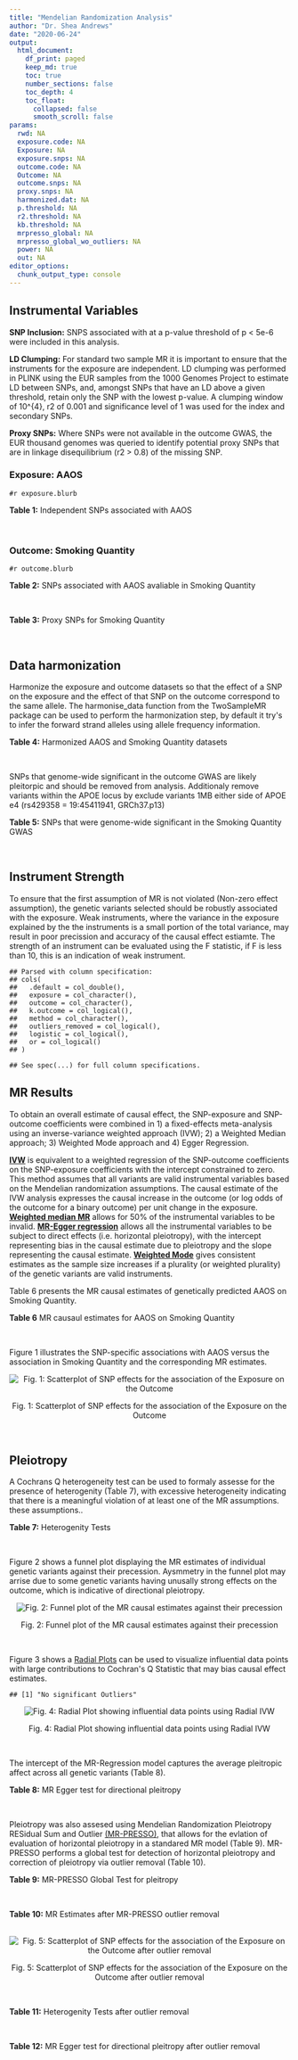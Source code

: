 ```yaml
---
title: "Mendelian Randomization Analysis"
author: "Dr. Shea Andrews"
date: "2020-06-24"
output:
  html_document:
    df_print: paged
    keep_md: true
    toc: true
    number_sections: false
    toc_depth: 4
    toc_float:
      collapsed: false
      smooth_scroll: false
params:
  rwd: NA
  exposure.code: NA
  Exposure: NA
  exposure.snps: NA
  outcome.code: NA
  Outcome: NA
  outcome.snps: NA
  proxy.snps: NA
  harmonized.dat: NA
  p.threshold: NA
  r2.threshold: NA
  kb.threshold: NA
  mrpresso_global: NA
  mrpresso_global_wo_outliers: NA
  power: NA
  out: NA
editor_options:
  chunk_output_type: console
---
```







## Instrumental Variables
**SNP Inclusion:** SNPS associated with at a p-value threshold of p < 5e-6 were included in this analysis.
<br>

**LD Clumping:** For standard two sample MR it is important to ensure that the instruments for the exposure are independent. LD clumping was performed in PLINK using the EUR samples from the 1000 Genomes Project to estimate LD between SNPs, and, amongst SNPs that have an LD above a given threshold, retain only the SNP with the lowest p-value. A clumping window of 10^{4}, r2 of 0.001 and significance level of 1 was used for the index and secondary SNPs.
<br>

**Proxy SNPs:** Where SNPs were not available in the outcome GWAS, the EUR thousand genomes was queried to identify potential proxy SNPs that are in linkage disequilibrium (r2 > 0.8) of the missing SNP.
<br>

### Exposure: AAOS
`#r exposure.blurb`
<br>

**Table 1:** Independent SNPs associated with AAOS
<div data-pagedtable="false">
  <script data-pagedtable-source type="application/json">
{"columns":[{"label":["SNP"],"name":[1],"type":["chr"],"align":["left"]},{"label":["CHROM"],"name":[2],"type":["dbl"],"align":["right"]},{"label":["POS"],"name":[3],"type":["dbl"],"align":["right"]},{"label":["REF"],"name":[4],"type":["chr"],"align":["left"]},{"label":["ALT"],"name":[5],"type":["chr"],"align":["left"]},{"label":["AF"],"name":[6],"type":["dbl"],"align":["right"]},{"label":["BETA"],"name":[7],"type":["dbl"],"align":["right"]},{"label":["SE"],"name":[8],"type":["dbl"],"align":["right"]},{"label":["Z"],"name":[9],"type":["dbl"],"align":["right"]},{"label":["P"],"name":[10],"type":["dbl"],"align":["right"]},{"label":["N"],"name":[11],"type":["dbl"],"align":["right"]},{"label":["TRAIT"],"name":[12],"type":["chr"],"align":["left"]}],"data":[{"1":"rs2649062","2":"1","3":"5799177","4":"A","5":"G","6":"0.3192","7":"0.0652","8":"0.0131","9":"4.977100","10":"6.120e-07","11":"40255","12":"AAOS"},{"1":"rs4662080","2":"1","3":"14363419","4":"C","5":"T","6":"0.6649","7":"0.1421","8":"0.0296","9":"4.800676","10":"1.586e-06","11":"40255","12":"AAOS"},{"1":"rs10919252","2":"1","3":"169802956","4":"C","5":"G","6":"0.3275","7":"0.0975","8":"0.0198","9":"4.924240","10":"8.182e-07","11":"40255","12":"AAOS"},{"1":"rs6701713","2":"1","3":"207786289","4":"A","5":"G","6":"0.7983","7":"-0.0709","8":"0.0146","9":"-4.856160","10":"1.184e-06","11":"40255","12":"AAOS"},{"1":"rs144505123","2":"1","3":"221802052","4":"C","5":"T","6":"0.0113","7":"0.7709","8":"0.1609","9":"4.791175","10":"1.661e-06","11":"40255","12":"AAOS"},{"1":"rs6718282","2":"2","3":"18039651","4":"G","5":"A","6":"0.0440","7":"-0.1421","8":"0.0308","9":"-4.613636","10":"3.840e-06","11":"40255","12":"AAOS"},{"1":"rs114131510","2":"2","3":"78420700","4":"A","5":"G","6":"0.0162","7":"0.6419","8":"0.1406","9":"4.565430","10":"4.949e-06","11":"40255","12":"AAOS"},{"1":"rs12615104","2":"2","3":"109820829","4":"T","5":"C","6":"0.2566","7":"-0.1057","8":"0.0221","9":"-4.782810","10":"1.829e-06","11":"40255","12":"AAOS"},{"1":"rs111906619","2":"2","3":"127789085","4":"C","5":"T","6":"0.0709","7":"0.1268","8":"0.0256","9":"4.953125","10":"7.088e-07","11":"40255","12":"AAOS"},{"1":"rs6431219","2":"2","3":"127862133","4":"C","5":"T","6":"0.4163","7":"0.0774","8":"0.0124","9":"6.241935","10":"3.897e-10","11":"40255","12":"AAOS"},{"1":"rs359982","2":"2","3":"219826934","4":"A","5":"G","6":"0.0781","7":"0.2660","8":"0.0513","9":"5.185190","10":"2.159e-07","11":"40255","12":"AAOS"},{"1":"rs116341973","2":"3","3":"63462893","4":"A","5":"G","6":"0.0227","7":"0.2057","8":"0.0399","9":"5.155390","10":"2.478e-07","11":"40255","12":"AAOS"},{"1":"rs145799027","2":"3","3":"114438213","4":"T","5":"C","6":"0.0147","7":"0.7485","8":"0.1601","9":"4.675200","10":"2.933e-06","11":"40255","12":"AAOS"},{"1":"rs71602496","2":"4","3":"661002","4":"A","5":"G","6":"0.1453","7":"0.0780","8":"0.0171","9":"4.561400","10":"4.978e-06","11":"40255","12":"AAOS"},{"1":"rs115803892","2":"4","3":"134185712","4":"G","5":"A","6":"0.0129","7":"0.9151","8":"0.1973","9":"4.638115","10":"3.498e-06","11":"40255","12":"AAOS"},{"1":"rs1689013","2":"4","3":"181048651","4":"T","5":"C","6":"0.2493","7":"0.0637","8":"0.0139","9":"4.582730","10":"4.657e-06","11":"40255","12":"AAOS"},{"1":"rs144202318","2":"5","3":"165711579","4":"G","5":"A","6":"0.0135","7":"0.7219","8":"0.1572","9":"4.592239","10":"4.356e-06","11":"40255","12":"AAOS"},{"1":"rs77345379","2":"6","3":"69273670","4":"C","5":"T","6":"0.0185","7":"0.2291","8":"0.0501","9":"4.572854","10":"4.830e-06","11":"40255","12":"AAOS"},{"1":"rs12153819","2":"6","3":"83773049","4":"C","5":"T","6":"0.1018","7":"-0.1092","8":"0.0235","9":"-4.646809","10":"3.291e-06","11":"40255","12":"AAOS"},{"1":"rs17170228","2":"7","3":"33076314","4":"G","5":"A","6":"0.0623","7":"0.1215","8":"0.0248","9":"4.899194","10":"1.004e-06","11":"40255","12":"AAOS"},{"1":"rs149907089","2":"7","3":"151626353","4":"G","5":"C","6":"0.0162","7":"0.7109","8":"0.1535","9":"4.631270","10":"3.637e-06","11":"40255","12":"AAOS"},{"1":"rs2725066","2":"8","3":"4438058","4":"T","5":"A","6":"0.5128","7":"-0.0936","8":"0.0191","9":"-4.900524","10":"9.948e-07","11":"40255","12":"AAOS"},{"1":"rs117201713","2":"8","3":"121340499","4":"G","5":"C","6":"0.0408","7":"0.2125","8":"0.0456","9":"4.660088","10":"3.120e-06","11":"40255","12":"AAOS"},{"1":"rs36033332","2":"9","3":"26834807","4":"C","5":"G","6":"0.0386","7":"0.4601","8":"0.0865","9":"5.319080","10":"1.030e-07","11":"40255","12":"AAOS"},{"1":"rs7930318","2":"11","3":"60033371","4":"C","5":"T","6":"0.5996","7":"0.0750","8":"0.0125","9":"6.000000","10":"2.245e-09","11":"40255","12":"AAOS"},{"1":"rs567075","2":"11","3":"85830157","4":"T","5":"C","6":"0.6903","7":"0.0900","8":"0.0132","9":"6.818180","10":"9.084e-12","11":"40255","12":"AAOS"},{"1":"rs11218343","2":"11","3":"121435587","4":"T","5":"C","6":"0.0395","7":"-0.1653","8":"0.0329","9":"-5.024320","10":"5.148e-07","11":"40255","12":"AAOS"},{"1":"rs7958488","2":"12","3":"6546166","4":"A","5":"T","6":"0.0195","7":"0.5085","8":"0.1111","9":"4.576960","10":"4.719e-06","11":"40255","12":"AAOS"},{"1":"rs1118069","2":"12","3":"84739181","4":"A","5":"T","6":"0.7195","7":"0.1012","8":"0.0216","9":"4.685190","10":"2.693e-06","11":"40255","12":"AAOS"},{"1":"rs140016885","2":"12","3":"99679113","4":"A","5":"G","6":"0.0144","7":"0.6851","8":"0.1416","9":"4.838280","10":"1.310e-06","11":"40255","12":"AAOS"},{"1":"rs9582517","2":"13","3":"102331030","4":"T","5":"C","6":"0.5073","7":"-0.1185","8":"0.0257","9":"-4.610890","10":"3.908e-06","11":"40255","12":"AAOS"},{"1":"rs146189059","2":"14","3":"47173254","4":"C","5":"G","6":"0.0111","7":"0.9444","8":"0.1835","9":"5.146590","10":"2.634e-07","11":"40255","12":"AAOS"},{"1":"rs17125944","2":"14","3":"53400629","4":"T","5":"C","6":"0.0924","7":"0.0960","8":"0.0203","9":"4.729060","10":"2.321e-06","11":"40255","12":"AAOS"},{"1":"rs150193285","2":"15","3":"75224360","4":"C","5":"T","6":"0.0109","7":"0.7622","8":"0.1650","9":"4.619394","10":"3.834e-06","11":"40255","12":"AAOS"},{"1":"rs9947273","2":"18","3":"35409158","4":"G","5":"A","6":"0.1431","7":"-0.0853","8":"0.0178","9":"-4.792135","10":"1.593e-06","11":"40255","12":"AAOS"},{"1":"rs62117204","2":"19","3":"45242967","4":"C","5":"T","6":"0.0601","7":"-0.1867","8":"0.0278","9":"-6.715827","10":"1.864e-11","11":"40255","12":"AAOS"},{"1":"rs76205446","2":"19","3":"45355267","4":"T","5":"A","6":"0.0143","7":"0.7096","8":"0.1234","9":"5.750405","10":"9.010e-09","11":"40255","12":"AAOS"},{"1":"rs2075650","2":"19","3":"45395619","4":"A","5":"G","6":"0.2197","7":"0.5502","8":"0.0223","9":"24.672600","10":"5.980e-134","11":"40255","12":"AAOS"},{"1":"rs141441332","2":"19","3":"45438575","4":"C","5":"A","6":"0.0110","7":"0.5383","8":"0.0632","9":"8.517405","10":"1.713e-17","11":"40255","12":"AAOS"},{"1":"rs204469","2":"19","3":"45490285","4":"A","5":"G","6":"0.9632","7":"0.1588","8":"0.0341","9":"4.656890","10":"3.269e-06","11":"40255","12":"AAOS"},{"1":"rs2827191","2":"21","3":"23361798","4":"C","5":"T","6":"0.2857","7":"0.1277","8":"0.0279","9":"4.577061","10":"4.895e-06","11":"40255","12":"AAOS"},{"1":"rs1043441","2":"22","3":"39130964","4":"C","5":"T","6":"0.2893","7":"-0.0639","8":"0.0135","9":"-4.733333","10":"2.110e-06","11":"40255","12":"AAOS"}],"options":{"columns":{"min":{},"max":[10]},"rows":{"min":[10],"max":[10]},"pages":{}}}
  </script>
</div>
<br>

### Outcome: Smoking Quantity
`#r outcome.blurb`
<br>

**Table 2:** SNPs associated with AAOS avaliable in Smoking Quantity
<div data-pagedtable="false">
  <script data-pagedtable-source type="application/json">
{"columns":[{"label":["SNP"],"name":[1],"type":["chr"],"align":["left"]},{"label":["CHROM"],"name":[2],"type":["dbl"],"align":["right"]},{"label":["POS"],"name":[3],"type":["dbl"],"align":["right"]},{"label":["REF"],"name":[4],"type":["chr"],"align":["left"]},{"label":["ALT"],"name":[5],"type":["chr"],"align":["left"]},{"label":["AF"],"name":[6],"type":["dbl"],"align":["right"]},{"label":["BETA"],"name":[7],"type":["dbl"],"align":["right"]},{"label":["SE"],"name":[8],"type":["dbl"],"align":["right"]},{"label":["Z"],"name":[9],"type":["dbl"],"align":["right"]},{"label":["P"],"name":[10],"type":["dbl"],"align":["right"]},{"label":["N"],"name":[11],"type":["dbl"],"align":["right"]},{"label":["TRAIT"],"name":[12],"type":["chr"],"align":["left"]}],"data":[{"1":"rs2649062","2":"1","3":"5799177","4":"A","5":"G","6":"0.32036400","7":"8.446970e-04","8":"0.001727397","9":"0.489","10":"0.62520","11":"335394","12":"Cigarettes_Per_Day"},{"1":"rs4662080","2":"1","3":"14363419","4":"C","5":"T","6":"0.69553200","7":"5.656931e-03","8":"0.003680502","9":"1.537","10":"0.12440","11":"73380","12":"Cigarettes_Per_Day"},{"1":"rs10919252","2":"1","3":"169802956","4":"C","5":"G","6":"0.31039100","7":"3.118030e-03","8":"0.001723623","9":"1.809","10":"0.07043","11":"335394","12":"Cigarettes_Per_Day"},{"1":"rs6701713","2":"1","3":"207786289","4":"A","5":"G","6":"0.77515400","7":"1.320720e-03","8":"0.001726427","9":"0.765","10":"0.44400","11":"335394","12":"Cigarettes_Per_Day"},{"1":"rs144505123","2":"1","3":"221802052","4":"C","5":"T","6":"0.00744913","7":"2.082278e-03","8":"0.001852560","9":"1.124","10":"0.26100","11":"290889","12":"Cigarettes_Per_Day"},{"1":"rs6718282","2":"2","3":"18039651","4":"G","5":"A","6":"0.08463490","7":"-1.625551e-03","8":"0.001847217","9":"-0.880","10":"0.37860","11":"292829","12":"Cigarettes_Per_Day"},{"1":"rs114131510","2":"2","3":"78420700","4":"A","5":"G","6":"0.00839110","7":"-1.761980e-03","8":"0.001720687","9":"-1.024","10":"0.30570","11":"337334","12":"Cigarettes_Per_Day"},{"1":"rs12615104","2":"2","3":"109820829","4":"T","5":"C","6":"0.32661600","7":"2.086620e-04","8":"0.001724481","9":"0.121","10":"0.90330","11":"337334","12":"Cigarettes_Per_Day"},{"1":"rs111906619","2":"2","3":"127789085","4":"C","5":"T","6":"0.05424060","7":"1.081358e-03","8":"0.001721908","9":"0.628","10":"0.52990","11":"337334","12":"Cigarettes_Per_Day"},{"1":"rs6431219","2":"2","3":"127862133","4":"C","5":"T","6":"0.39324600","7":"-1.621285e-04","8":"0.001724772","9":"-0.094","10":"0.92490","11":"337334","12":"Cigarettes_Per_Day"},{"1":"rs359982","2":"2","3":"219826934","4":"A","5":"G","6":"0.05341570","7":"1.691550e-03","8":"0.001720803","9":"0.983","10":"0.32550","11":"337334","12":"Cigarettes_Per_Day"},{"1":"rs116341973","2":"3","3":"63462893","4":"A","5":"G","6":"0.01417150","7":"2.235920e-03","8":"0.001719940","9":"1.300","10":"0.19360","11":"337334","12":"Cigarettes_Per_Day"},{"1":"rs145799027","2":"3","3":"114438213","4":"T","5":"C","6":"0.00290276","7":"-7.815210e-06","8":"0.001953804","9":"-0.004","10":"0.99700","11":"263954","12":"Cigarettes_Per_Day"},{"1":"rs71602496","2":"4","3":"661002","4":"A","5":"G","6":"0.14947100","7":"1.083080e-03","8":"0.001721907","9":"0.629","10":"0.52960","11":"337334","12":"Cigarettes_Per_Day"},{"1":"rs115803892","2":"4","3":"134185712","4":"G","5":"A","6":"0.02500000","7":"-2.889604e-03","8":"0.001718979","9":"-1.681","10":"0.09272","11":"337334","12":"Cigarettes_Per_Day"},{"1":"rs1689013","2":"4","3":"181048651","4":"T","5":"C","6":"0.22133500","7":"-4.980400e-04","8":"0.001723322","9":"-0.289","10":"0.77300","11":"337334","12":"Cigarettes_Per_Day"},{"1":"rs144202318","2":"5","3":"165711579","4":"G","5":"A","6":"0.01040480","7":"2.167256e-03","8":"0.001720045","9":"1.260","10":"0.20760","11":"337334","12":"Cigarettes_Per_Day"},{"1":"rs77345379","2":"6","3":"69273670","4":"C","5":"T","6":"0.02319680","7":"2.817578e-03","8":"0.001719084","9":"1.639","10":"0.10130","11":"337334","12":"Cigarettes_Per_Day"},{"1":"rs12153819","2":"6","3":"83773049","4":"C","5":"T","6":"0.16679800","7":"-2.462264e-03","8":"0.001845775","9":"-1.334","10":"0.18210","11":"292829","12":"Cigarettes_Per_Day"},{"1":"rs17170228","2":"7","3":"33076314","4":"G","5":"A","6":"0.05569710","7":"3.314761e-03","8":"0.001718383","9":"1.929","10":"0.05376","11":"337334","12":"Cigarettes_Per_Day"},{"1":"rs149907089","2":"7","3":"151626353","4":"G","5":"C","6":"0.01035230","7":"2.323629e-03","8":"0.001944459","9":"1.195","10":"0.23200","11":"263954","12":"Cigarettes_Per_Day"},{"1":"rs2725066","2":"8","3":"4438058","4":"T","5":"A","6":"0.54336700","7":"1.209487e-03","8":"0.001732789","9":"0.698","10":"0.48530","11":"333020","12":"Cigarettes_Per_Day"},{"1":"rs117201713","2":"8","3":"121340499","4":"G","5":"C","6":"0.03194600","7":"7.252542e-04","8":"0.001722694","9":"0.421","10":"0.67350","11":"337334","12":"Cigarettes_Per_Day"},{"1":"rs36033332","2":"9","3":"26834807","4":"C","5":"G","6":"0.08303120","7":"-1.033200e-03","8":"0.001722007","9":"-0.600","10":"0.54850","11":"337334","12":"Cigarettes_Per_Day"},{"1":"rs7930318","2":"11","3":"60033371","4":"C","5":"T","6":"0.65976800","7":"-1.724190e-03","8":"0.001720749","9":"-1.002","10":"0.31620","11":"337334","12":"Cigarettes_Per_Day"},{"1":"rs567075","2":"11","3":"85830157","4":"T","5":"C","6":"0.69089900","7":"-2.186140e-03","8":"0.001720016","9":"-1.271","10":"0.20370","11":"337334","12":"Cigarettes_Per_Day"},{"1":"rs11218343","2":"11","3":"121435587","4":"T","5":"C","6":"0.03449530","7":"9.162400e-04","8":"0.001722255","9":"0.532","10":"0.59500","11":"337334","12":"Cigarettes_Per_Day"},{"1":"rs7958488","2":"12","3":"6546166","4":"A","5":"T","6":"0.01840830","7":"7.648350e-04","8":"0.001722601","9":"0.444","10":"0.65730","11":"337334","12":"Cigarettes_Per_Day"},{"1":"rs1118069","2":"12","3":"84739181","4":"A","5":"T","6":"0.62582100","7":"4.515490e-04","8":"0.001723469","9":"0.262","10":"0.79350","11":"337334","12":"Cigarettes_Per_Day"},{"1":"rs140016885","2":"12","3":"99679113","4":"A","5":"G","6":"0.02373190","7":"6.177510e-04","8":"0.001740144","9":"0.355","10":"0.72270","11":"330721","12":"Cigarettes_Per_Day"},{"1":"rs9582517","2":"13","3":"102331030","4":"T","5":"C","6":"0.48209100","7":"2.000460e-04","8":"0.001724532","9":"0.116","10":"0.90740","11":"337334","12":"Cigarettes_Per_Day"},{"1":"rs146189059","2":"14","3":"47173254","4":"C","5":"G","6":"0.01144620","7":"2.561010e-03","8":"0.001812466","9":"1.413","10":"0.15780","11":"303629","12":"Cigarettes_Per_Day"},{"1":"rs17125944","2":"14","3":"53400629","4":"T","5":"C","6":"0.09734350","7":"-3.551050e-04","8":"0.001723809","9":"-0.206","10":"0.83670","11":"337334","12":"Cigarettes_Per_Day"},{"1":"rs150193285","2":"15","3":"75224360","4":"C","5":"T","6":"0.02104500","7":"1.966838e-03","8":"0.001737489","9":"1.132","10":"0.25760","11":"330721","12":"Cigarettes_Per_Day"},{"1":"rs9947273","2":"18","3":"35409158","4":"G","5":"A","6":"0.18287400","7":"-1.865655e-03","8":"0.003694366","9":"-0.505","10":"0.61340","11":"73380","12":"Cigarettes_Per_Day"},{"1":"rs62117204","2":"19","3":"45242967","4":"C","5":"T","6":"0.07418880","7":"-8.523831e-04","8":"0.001739557","9":"-0.490","10":"0.62430","11":"330721","12":"Cigarettes_Per_Day"},{"1":"rs76205446","2":"19","3":"45355267","4":"T","5":"A","6":"0.00945455","7":"-2.954672e-03","8":"0.001736000","9":"-1.702","10":"0.08873","11":"330721","12":"Cigarettes_Per_Day"},{"1":"rs2075650","2":"19","3":"45395619","4":"A","5":"G","6":"0.15559200","7":"-2.849030e-03","8":"0.001736154","9":"-1.641","10":"0.10090","11":"330721","12":"Cigarettes_Per_Day"},{"1":"rs141441332","2":"19","3":"45438575","4":"C","5":"A","6":"0.00789570","7":"1.043484e-03","8":"0.001739140","9":"0.600","10":"0.54840","11":"330721","12":"Cigarettes_Per_Day"},{"1":"rs204469","2":"19","3":"45490285","4":"A","5":"G","6":"0.96476600","7":"-1.279670e-03","8":"0.001738675","9":"-0.736","10":"0.46190","11":"330721","12":"Cigarettes_Per_Day"},{"1":"rs2827191","2":"21","3":"23361798","4":"C","5":"T","6":"0.29854800","7":"2.052162e-04","8":"0.001724506","9":"0.119","10":"0.90530","11":"337334","12":"Cigarettes_Per_Day"},{"1":"rs1043441","2":"22","3":"39130964","4":"C","5":"T","6":"0.30681800","7":"2.670353e-03","8":"0.001845441","9":"1.447","10":"0.14780","11":"292829","12":"Cigarettes_Per_Day"}],"options":{"columns":{"min":{},"max":[10]},"rows":{"min":[10],"max":[10]},"pages":{}}}
  </script>
</div>
<br>

**Table 3:** Proxy SNPs for Smoking Quantity
<div data-pagedtable="false">
  <script data-pagedtable-source type="application/json">
{"columns":[{"label":["proxy.outcome"],"name":[1],"type":["lgl"],"align":["right"]},{"label":["target_snp"],"name":[2],"type":["lgl"],"align":["right"]},{"label":["proxy_snp"],"name":[3],"type":["lgl"],"align":["right"]},{"label":["ld.r2"],"name":[4],"type":["lgl"],"align":["right"]},{"label":["Dprime"],"name":[5],"type":["lgl"],"align":["right"]},{"label":["ref.proxy"],"name":[6],"type":["lgl"],"align":["right"]},{"label":["alt.proxy"],"name":[7],"type":["lgl"],"align":["right"]},{"label":["CHROM"],"name":[8],"type":["lgl"],"align":["right"]},{"label":["POS"],"name":[9],"type":["lgl"],"align":["right"]},{"label":["ALT.proxy"],"name":[10],"type":["lgl"],"align":["right"]},{"label":["REF.proxy"],"name":[11],"type":["lgl"],"align":["right"]},{"label":["AF"],"name":[12],"type":["lgl"],"align":["right"]},{"label":["BETA"],"name":[13],"type":["lgl"],"align":["right"]},{"label":["SE"],"name":[14],"type":["lgl"],"align":["right"]},{"label":["P"],"name":[15],"type":["lgl"],"align":["right"]},{"label":["N"],"name":[16],"type":["lgl"],"align":["right"]},{"label":["ref"],"name":[17],"type":["lgl"],"align":["right"]},{"label":["alt"],"name":[18],"type":["lgl"],"align":["right"]},{"label":["ALT"],"name":[19],"type":["lgl"],"align":["right"]},{"label":["REF"],"name":[20],"type":["lgl"],"align":["right"]},{"label":["PHASE"],"name":[21],"type":["lgl"],"align":["right"]}],"data":[{"1":"NA","2":"NA","3":"NA","4":"NA","5":"NA","6":"NA","7":"NA","8":"NA","9":"NA","10":"NA","11":"NA","12":"NA","13":"NA","14":"NA","15":"NA","16":"NA","17":"NA","18":"NA","19":"NA","20":"NA","21":"NA"}],"options":{"columns":{"min":{},"max":[10]},"rows":{"min":[10],"max":[10]},"pages":{}}}
  </script>
</div>
<br>

## Data harmonization
Harmonize the exposure and outcome datasets so that the effect of a SNP on the exposure and the effect of that SNP on the outcome correspond to the same allele. The harmonise_data function from the TwoSampleMR package can be used to perform the harmonization step, by default it try's to infer the forward strand alleles using allele frequency information.
<br>

**Table 4:** Harmonized AAOS and Smoking Quantity datasets
<div data-pagedtable="false">
  <script data-pagedtable-source type="application/json">
{"columns":[{"label":["SNP"],"name":[1],"type":["chr"],"align":["left"]},{"label":["effect_allele.exposure"],"name":[2],"type":["chr"],"align":["left"]},{"label":["other_allele.exposure"],"name":[3],"type":["chr"],"align":["left"]},{"label":["effect_allele.outcome"],"name":[4],"type":["chr"],"align":["left"]},{"label":["other_allele.outcome"],"name":[5],"type":["chr"],"align":["left"]},{"label":["beta.exposure"],"name":[6],"type":["dbl"],"align":["right"]},{"label":["beta.outcome"],"name":[7],"type":["dbl"],"align":["right"]},{"label":["eaf.exposure"],"name":[8],"type":["dbl"],"align":["right"]},{"label":["eaf.outcome"],"name":[9],"type":["dbl"],"align":["right"]},{"label":["remove"],"name":[10],"type":["lgl"],"align":["right"]},{"label":["palindromic"],"name":[11],"type":["lgl"],"align":["right"]},{"label":["ambiguous"],"name":[12],"type":["lgl"],"align":["right"]},{"label":["id.outcome"],"name":[13],"type":["chr"],"align":["left"]},{"label":["chr.outcome"],"name":[14],"type":["dbl"],"align":["right"]},{"label":["pos.outcome"],"name":[15],"type":["dbl"],"align":["right"]},{"label":["se.outcome"],"name":[16],"type":["dbl"],"align":["right"]},{"label":["z.outcome"],"name":[17],"type":["dbl"],"align":["right"]},{"label":["pval.outcome"],"name":[18],"type":["dbl"],"align":["right"]},{"label":["samplesize.outcome"],"name":[19],"type":["dbl"],"align":["right"]},{"label":["outcome"],"name":[20],"type":["chr"],"align":["left"]},{"label":["mr_keep.outcome"],"name":[21],"type":["lgl"],"align":["right"]},{"label":["pval_origin.outcome"],"name":[22],"type":["chr"],"align":["left"]},{"label":["chr.exposure"],"name":[23],"type":["dbl"],"align":["right"]},{"label":["pos.exposure"],"name":[24],"type":["dbl"],"align":["right"]},{"label":["se.exposure"],"name":[25],"type":["dbl"],"align":["right"]},{"label":["z.exposure"],"name":[26],"type":["dbl"],"align":["right"]},{"label":["pval.exposure"],"name":[27],"type":["dbl"],"align":["right"]},{"label":["samplesize.exposure"],"name":[28],"type":["dbl"],"align":["right"]},{"label":["exposure"],"name":[29],"type":["chr"],"align":["left"]},{"label":["mr_keep.exposure"],"name":[30],"type":["lgl"],"align":["right"]},{"label":["pval_origin.exposure"],"name":[31],"type":["chr"],"align":["left"]},{"label":["id.exposure"],"name":[32],"type":["chr"],"align":["left"]},{"label":["action"],"name":[33],"type":["dbl"],"align":["right"]},{"label":["mr_keep"],"name":[34],"type":["lgl"],"align":["right"]},{"label":["pleitropy_keep"],"name":[35],"type":["lgl"],"align":["right"]},{"label":["pt"],"name":[36],"type":["dbl"],"align":["right"]},{"label":["mrpresso_RSSobs"],"name":[37],"type":["lgl"],"align":["right"]},{"label":["mrpresso_pval"],"name":[38],"type":["lgl"],"align":["right"]},{"label":["mrpresso_keep"],"name":[39],"type":["lgl"],"align":["right"]}],"data":[{"1":"rs1043441","2":"T","3":"C","4":"T","5":"C","6":"-0.0639","7":"2.670353e-03","8":"0.2893","9":"0.30681800","10":"FALSE","11":"FALSE","12":"FALSE","13":"4XBNit","14":"22","15":"39130964","16":"0.001845441","17":"1.447","18":"0.14780","19":"292829","20":"Liu2019smkcpd23andMe","21":"TRUE","22":"reported","23":"22","24":"39130964","25":"0.0135","26":"-4.733333","27":"2.110e-06","28":"40255","29":"Huang2017aaos","30":"TRUE","31":"reported","32":"1oMk1z","33":"2","34":"TRUE","35":"TRUE","36":"5e-06","37":"NA","38":"NA","39":"TRUE"},{"1":"rs10919252","2":"G","3":"C","4":"G","5":"C","6":"0.0975","7":"3.118030e-03","8":"0.3275","9":"0.31039100","10":"FALSE","11":"TRUE","12":"FALSE","13":"4XBNit","14":"1","15":"169802956","16":"0.001723623","17":"1.809","18":"0.07043","19":"335394","20":"Liu2019smkcpd23andMe","21":"TRUE","22":"reported","23":"1","24":"169802956","25":"0.0198","26":"4.924240","27":"8.182e-07","28":"40255","29":"Huang2017aaos","30":"TRUE","31":"reported","32":"1oMk1z","33":"2","34":"TRUE","35":"TRUE","36":"5e-06","37":"NA","38":"NA","39":"TRUE"},{"1":"rs1118069","2":"T","3":"A","4":"T","5":"A","6":"0.1012","7":"4.515490e-04","8":"0.7195","9":"0.62582100","10":"FALSE","11":"TRUE","12":"FALSE","13":"4XBNit","14":"12","15":"84739181","16":"0.001723469","17":"0.262","18":"0.79350","19":"337334","20":"Liu2019smkcpd23andMe","21":"TRUE","22":"reported","23":"12","24":"84739181","25":"0.0216","26":"4.685190","27":"2.693e-06","28":"40255","29":"Huang2017aaos","30":"TRUE","31":"reported","32":"1oMk1z","33":"2","34":"TRUE","35":"TRUE","36":"5e-06","37":"NA","38":"NA","39":"TRUE"},{"1":"rs111906619","2":"T","3":"C","4":"T","5":"C","6":"0.1268","7":"1.081358e-03","8":"0.0709","9":"0.05424060","10":"FALSE","11":"FALSE","12":"FALSE","13":"4XBNit","14":"2","15":"127789085","16":"0.001721908","17":"0.628","18":"0.52990","19":"337334","20":"Liu2019smkcpd23andMe","21":"TRUE","22":"reported","23":"2","24":"127789085","25":"0.0256","26":"4.953125","27":"7.088e-07","28":"40255","29":"Huang2017aaos","30":"TRUE","31":"reported","32":"1oMk1z","33":"2","34":"TRUE","35":"TRUE","36":"5e-06","37":"NA","38":"NA","39":"TRUE"},{"1":"rs11218343","2":"C","3":"T","4":"C","5":"T","6":"-0.1653","7":"9.162400e-04","8":"0.0395","9":"0.03449530","10":"FALSE","11":"FALSE","12":"FALSE","13":"4XBNit","14":"11","15":"121435587","16":"0.001722255","17":"0.532","18":"0.59500","19":"337334","20":"Liu2019smkcpd23andMe","21":"TRUE","22":"reported","23":"11","24":"121435587","25":"0.0329","26":"-5.024320","27":"5.148e-07","28":"40255","29":"Huang2017aaos","30":"TRUE","31":"reported","32":"1oMk1z","33":"2","34":"TRUE","35":"TRUE","36":"5e-06","37":"NA","38":"NA","39":"TRUE"},{"1":"rs114131510","2":"G","3":"A","4":"G","5":"A","6":"0.6419","7":"-1.761980e-03","8":"0.0162","9":"0.00839110","10":"FALSE","11":"FALSE","12":"FALSE","13":"4XBNit","14":"2","15":"78420700","16":"0.001720687","17":"-1.024","18":"0.30570","19":"337334","20":"Liu2019smkcpd23andMe","21":"TRUE","22":"reported","23":"2","24":"78420700","25":"0.1406","26":"4.565430","27":"4.949e-06","28":"40255","29":"Huang2017aaos","30":"TRUE","31":"reported","32":"1oMk1z","33":"2","34":"TRUE","35":"TRUE","36":"5e-06","37":"NA","38":"NA","39":"TRUE"},{"1":"rs115803892","2":"A","3":"G","4":"A","5":"G","6":"0.9151","7":"-2.889604e-03","8":"0.0129","9":"0.02500000","10":"FALSE","11":"FALSE","12":"FALSE","13":"4XBNit","14":"4","15":"134185712","16":"0.001718979","17":"-1.681","18":"0.09272","19":"337334","20":"Liu2019smkcpd23andMe","21":"TRUE","22":"reported","23":"4","24":"134185712","25":"0.1973","26":"4.638115","27":"3.498e-06","28":"40255","29":"Huang2017aaos","30":"TRUE","31":"reported","32":"1oMk1z","33":"2","34":"TRUE","35":"TRUE","36":"5e-06","37":"NA","38":"NA","39":"TRUE"},{"1":"rs116341973","2":"G","3":"A","4":"G","5":"A","6":"0.2057","7":"2.235920e-03","8":"0.0227","9":"0.01417150","10":"FALSE","11":"FALSE","12":"FALSE","13":"4XBNit","14":"3","15":"63462893","16":"0.001719940","17":"1.300","18":"0.19360","19":"337334","20":"Liu2019smkcpd23andMe","21":"TRUE","22":"reported","23":"3","24":"63462893","25":"0.0399","26":"5.155390","27":"2.478e-07","28":"40255","29":"Huang2017aaos","30":"TRUE","31":"reported","32":"1oMk1z","33":"2","34":"TRUE","35":"TRUE","36":"5e-06","37":"NA","38":"NA","39":"TRUE"},{"1":"rs117201713","2":"C","3":"G","4":"C","5":"G","6":"0.2125","7":"7.252542e-04","8":"0.0408","9":"0.03194600","10":"FALSE","11":"TRUE","12":"FALSE","13":"4XBNit","14":"8","15":"121340499","16":"0.001722694","17":"0.421","18":"0.67350","19":"337334","20":"Liu2019smkcpd23andMe","21":"TRUE","22":"reported","23":"8","24":"121340499","25":"0.0456","26":"4.660088","27":"3.120e-06","28":"40255","29":"Huang2017aaos","30":"TRUE","31":"reported","32":"1oMk1z","33":"2","34":"TRUE","35":"TRUE","36":"5e-06","37":"NA","38":"NA","39":"TRUE"},{"1":"rs12153819","2":"T","3":"C","4":"T","5":"C","6":"-0.1092","7":"-2.462264e-03","8":"0.1018","9":"0.16679800","10":"FALSE","11":"FALSE","12":"FALSE","13":"4XBNit","14":"6","15":"83773049","16":"0.001845775","17":"-1.334","18":"0.18210","19":"292829","20":"Liu2019smkcpd23andMe","21":"TRUE","22":"reported","23":"6","24":"83773049","25":"0.0235","26":"-4.646809","27":"3.291e-06","28":"40255","29":"Huang2017aaos","30":"TRUE","31":"reported","32":"1oMk1z","33":"2","34":"TRUE","35":"TRUE","36":"5e-06","37":"NA","38":"NA","39":"TRUE"},{"1":"rs12615104","2":"C","3":"T","4":"C","5":"T","6":"-0.1057","7":"2.086620e-04","8":"0.2566","9":"0.32661600","10":"FALSE","11":"FALSE","12":"FALSE","13":"4XBNit","14":"2","15":"109820829","16":"0.001724481","17":"0.121","18":"0.90330","19":"337334","20":"Liu2019smkcpd23andMe","21":"TRUE","22":"reported","23":"2","24":"109820829","25":"0.0221","26":"-4.782810","27":"1.829e-06","28":"40255","29":"Huang2017aaos","30":"TRUE","31":"reported","32":"1oMk1z","33":"2","34":"TRUE","35":"TRUE","36":"5e-06","37":"NA","38":"NA","39":"TRUE"},{"1":"rs140016885","2":"G","3":"A","4":"G","5":"A","6":"0.6851","7":"6.177510e-04","8":"0.0144","9":"0.02373190","10":"FALSE","11":"FALSE","12":"FALSE","13":"4XBNit","14":"12","15":"99679113","16":"0.001740144","17":"0.355","18":"0.72270","19":"330721","20":"Liu2019smkcpd23andMe","21":"TRUE","22":"reported","23":"12","24":"99679113","25":"0.1416","26":"4.838280","27":"1.310e-06","28":"40255","29":"Huang2017aaos","30":"TRUE","31":"reported","32":"1oMk1z","33":"2","34":"TRUE","35":"TRUE","36":"5e-06","37":"NA","38":"NA","39":"TRUE"},{"1":"rs141441332","2":"A","3":"C","4":"A","5":"C","6":"0.5383","7":"1.043484e-03","8":"0.0110","9":"0.00789570","10":"FALSE","11":"FALSE","12":"FALSE","13":"4XBNit","14":"19","15":"45438575","16":"0.001739140","17":"0.600","18":"0.54840","19":"330721","20":"Liu2019smkcpd23andMe","21":"TRUE","22":"reported","23":"19","24":"45438575","25":"0.0632","26":"8.517405","27":"1.713e-17","28":"40255","29":"Huang2017aaos","30":"TRUE","31":"reported","32":"1oMk1z","33":"2","34":"TRUE","35":"FALSE","36":"5e-06","37":"NA","38":"NA","39":"TRUE"},{"1":"rs144202318","2":"A","3":"G","4":"A","5":"G","6":"0.7219","7":"2.167256e-03","8":"0.0135","9":"0.01040480","10":"FALSE","11":"FALSE","12":"FALSE","13":"4XBNit","14":"5","15":"165711579","16":"0.001720045","17":"1.260","18":"0.20760","19":"337334","20":"Liu2019smkcpd23andMe","21":"TRUE","22":"reported","23":"5","24":"165711579","25":"0.1572","26":"4.592239","27":"4.356e-06","28":"40255","29":"Huang2017aaos","30":"TRUE","31":"reported","32":"1oMk1z","33":"2","34":"TRUE","35":"TRUE","36":"5e-06","37":"NA","38":"NA","39":"TRUE"},{"1":"rs144505123","2":"T","3":"C","4":"T","5":"C","6":"0.7709","7":"2.082278e-03","8":"0.0113","9":"0.00744913","10":"FALSE","11":"FALSE","12":"FALSE","13":"4XBNit","14":"1","15":"221802052","16":"0.001852560","17":"1.124","18":"0.26100","19":"290889","20":"Liu2019smkcpd23andMe","21":"TRUE","22":"reported","23":"1","24":"221802052","25":"0.1609","26":"4.791175","27":"1.661e-06","28":"40255","29":"Huang2017aaos","30":"TRUE","31":"reported","32":"1oMk1z","33":"2","34":"TRUE","35":"TRUE","36":"5e-06","37":"NA","38":"NA","39":"TRUE"},{"1":"rs145799027","2":"C","3":"T","4":"C","5":"T","6":"0.7485","7":"-7.815210e-06","8":"0.0147","9":"0.00290276","10":"FALSE","11":"FALSE","12":"FALSE","13":"4XBNit","14":"3","15":"114438213","16":"0.001953804","17":"-0.004","18":"0.99700","19":"263954","20":"Liu2019smkcpd23andMe","21":"TRUE","22":"reported","23":"3","24":"114438213","25":"0.1601","26":"4.675200","27":"2.933e-06","28":"40255","29":"Huang2017aaos","30":"TRUE","31":"reported","32":"1oMk1z","33":"2","34":"TRUE","35":"TRUE","36":"5e-06","37":"NA","38":"NA","39":"TRUE"},{"1":"rs146189059","2":"G","3":"C","4":"G","5":"C","6":"0.9444","7":"2.561010e-03","8":"0.0111","9":"0.01144620","10":"FALSE","11":"TRUE","12":"FALSE","13":"4XBNit","14":"14","15":"47173254","16":"0.001812466","17":"1.413","18":"0.15780","19":"303629","20":"Liu2019smkcpd23andMe","21":"TRUE","22":"reported","23":"14","24":"47173254","25":"0.1835","26":"5.146590","27":"2.634e-07","28":"40255","29":"Huang2017aaos","30":"TRUE","31":"reported","32":"1oMk1z","33":"2","34":"TRUE","35":"TRUE","36":"5e-06","37":"NA","38":"NA","39":"TRUE"},{"1":"rs149907089","2":"C","3":"G","4":"C","5":"G","6":"0.7109","7":"2.323629e-03","8":"0.0162","9":"0.01035230","10":"FALSE","11":"TRUE","12":"FALSE","13":"4XBNit","14":"7","15":"151626353","16":"0.001944459","17":"1.195","18":"0.23200","19":"263954","20":"Liu2019smkcpd23andMe","21":"TRUE","22":"reported","23":"7","24":"151626353","25":"0.1535","26":"4.631270","27":"3.637e-06","28":"40255","29":"Huang2017aaos","30":"TRUE","31":"reported","32":"1oMk1z","33":"2","34":"TRUE","35":"TRUE","36":"5e-06","37":"NA","38":"NA","39":"TRUE"},{"1":"rs150193285","2":"T","3":"C","4":"T","5":"C","6":"0.7622","7":"1.966838e-03","8":"0.0109","9":"0.02104500","10":"FALSE","11":"FALSE","12":"FALSE","13":"4XBNit","14":"15","15":"75224360","16":"0.001737489","17":"1.132","18":"0.25760","19":"330721","20":"Liu2019smkcpd23andMe","21":"TRUE","22":"reported","23":"15","24":"75224360","25":"0.1650","26":"4.619394","27":"3.834e-06","28":"40255","29":"Huang2017aaos","30":"TRUE","31":"reported","32":"1oMk1z","33":"2","34":"TRUE","35":"TRUE","36":"5e-06","37":"NA","38":"NA","39":"TRUE"},{"1":"rs1689013","2":"C","3":"T","4":"C","5":"T","6":"0.0637","7":"-4.980400e-04","8":"0.2493","9":"0.22133500","10":"FALSE","11":"FALSE","12":"FALSE","13":"4XBNit","14":"4","15":"181048651","16":"0.001723322","17":"-0.289","18":"0.77300","19":"337334","20":"Liu2019smkcpd23andMe","21":"TRUE","22":"reported","23":"4","24":"181048651","25":"0.0139","26":"4.582730","27":"4.657e-06","28":"40255","29":"Huang2017aaos","30":"TRUE","31":"reported","32":"1oMk1z","33":"2","34":"TRUE","35":"TRUE","36":"5e-06","37":"NA","38":"NA","39":"TRUE"},{"1":"rs17125944","2":"C","3":"T","4":"C","5":"T","6":"0.0960","7":"-3.551050e-04","8":"0.0924","9":"0.09734350","10":"FALSE","11":"FALSE","12":"FALSE","13":"4XBNit","14":"14","15":"53400629","16":"0.001723809","17":"-0.206","18":"0.83670","19":"337334","20":"Liu2019smkcpd23andMe","21":"TRUE","22":"reported","23":"14","24":"53400629","25":"0.0203","26":"4.729060","27":"2.321e-06","28":"40255","29":"Huang2017aaos","30":"TRUE","31":"reported","32":"1oMk1z","33":"2","34":"TRUE","35":"TRUE","36":"5e-06","37":"NA","38":"NA","39":"TRUE"},{"1":"rs17170228","2":"A","3":"G","4":"A","5":"G","6":"0.1215","7":"3.314761e-03","8":"0.0623","9":"0.05569710","10":"FALSE","11":"FALSE","12":"FALSE","13":"4XBNit","14":"7","15":"33076314","16":"0.001718383","17":"1.929","18":"0.05376","19":"337334","20":"Liu2019smkcpd23andMe","21":"TRUE","22":"reported","23":"7","24":"33076314","25":"0.0248","26":"4.899194","27":"1.004e-06","28":"40255","29":"Huang2017aaos","30":"TRUE","31":"reported","32":"1oMk1z","33":"2","34":"TRUE","35":"TRUE","36":"5e-06","37":"NA","38":"NA","39":"TRUE"},{"1":"rs204469","2":"G","3":"A","4":"G","5":"A","6":"0.1588","7":"-1.279670e-03","8":"0.9632","9":"0.96476600","10":"FALSE","11":"FALSE","12":"FALSE","13":"4XBNit","14":"19","15":"45490285","16":"0.001738675","17":"-0.736","18":"0.46190","19":"330721","20":"Liu2019smkcpd23andMe","21":"TRUE","22":"reported","23":"19","24":"45490285","25":"0.0341","26":"4.656890","27":"3.269e-06","28":"40255","29":"Huang2017aaos","30":"TRUE","31":"reported","32":"1oMk1z","33":"2","34":"TRUE","35":"FALSE","36":"5e-06","37":"NA","38":"NA","39":"TRUE"},{"1":"rs2075650","2":"G","3":"A","4":"G","5":"A","6":"0.5502","7":"-2.849030e-03","8":"0.2197","9":"0.15559200","10":"FALSE","11":"FALSE","12":"FALSE","13":"4XBNit","14":"19","15":"45395619","16":"0.001736154","17":"-1.641","18":"0.10090","19":"330721","20":"Liu2019smkcpd23andMe","21":"TRUE","22":"reported","23":"19","24":"45395619","25":"0.0223","26":"24.672600","27":"5.980e-134","28":"40255","29":"Huang2017aaos","30":"TRUE","31":"reported","32":"1oMk1z","33":"2","34":"TRUE","35":"FALSE","36":"5e-06","37":"NA","38":"NA","39":"TRUE"},{"1":"rs2649062","2":"G","3":"A","4":"G","5":"A","6":"0.0652","7":"8.446970e-04","8":"0.3192","9":"0.32036400","10":"FALSE","11":"FALSE","12":"FALSE","13":"4XBNit","14":"1","15":"5799177","16":"0.001727397","17":"0.489","18":"0.62520","19":"335394","20":"Liu2019smkcpd23andMe","21":"TRUE","22":"reported","23":"1","24":"5799177","25":"0.0131","26":"4.977100","27":"6.120e-07","28":"40255","29":"Huang2017aaos","30":"TRUE","31":"reported","32":"1oMk1z","33":"2","34":"TRUE","35":"TRUE","36":"5e-06","37":"NA","38":"NA","39":"TRUE"},{"1":"rs2725066","2":"A","3":"T","4":"A","5":"T","6":"-0.0936","7":"1.209487e-03","8":"0.5128","9":"0.54336700","10":"FALSE","11":"TRUE","12":"TRUE","13":"4XBNit","14":"8","15":"4438058","16":"0.001732789","17":"0.698","18":"0.48530","19":"333020","20":"Liu2019smkcpd23andMe","21":"TRUE","22":"reported","23":"8","24":"4438058","25":"0.0191","26":"-4.900524","27":"9.948e-07","28":"40255","29":"Huang2017aaos","30":"TRUE","31":"reported","32":"1oMk1z","33":"2","34":"FALSE","35":"TRUE","36":"5e-06","37":"NA","38":"NA","39":"NA"},{"1":"rs2827191","2":"T","3":"C","4":"T","5":"C","6":"0.1277","7":"2.052162e-04","8":"0.2857","9":"0.29854800","10":"FALSE","11":"FALSE","12":"FALSE","13":"4XBNit","14":"21","15":"23361798","16":"0.001724506","17":"0.119","18":"0.90530","19":"337334","20":"Liu2019smkcpd23andMe","21":"TRUE","22":"reported","23":"21","24":"23361798","25":"0.0279","26":"4.577061","27":"4.895e-06","28":"40255","29":"Huang2017aaos","30":"TRUE","31":"reported","32":"1oMk1z","33":"2","34":"TRUE","35":"TRUE","36":"5e-06","37":"NA","38":"NA","39":"TRUE"},{"1":"rs359982","2":"G","3":"A","4":"G","5":"A","6":"0.2660","7":"1.691550e-03","8":"0.0781","9":"0.05341570","10":"FALSE","11":"FALSE","12":"FALSE","13":"4XBNit","14":"2","15":"219826934","16":"0.001720803","17":"0.983","18":"0.32550","19":"337334","20":"Liu2019smkcpd23andMe","21":"TRUE","22":"reported","23":"2","24":"219826934","25":"0.0513","26":"5.185190","27":"2.159e-07","28":"40255","29":"Huang2017aaos","30":"TRUE","31":"reported","32":"1oMk1z","33":"2","34":"TRUE","35":"TRUE","36":"5e-06","37":"NA","38":"NA","39":"TRUE"},{"1":"rs36033332","2":"G","3":"C","4":"G","5":"C","6":"0.4601","7":"-1.033200e-03","8":"0.0386","9":"0.08303120","10":"FALSE","11":"TRUE","12":"FALSE","13":"4XBNit","14":"9","15":"26834807","16":"0.001722007","17":"-0.600","18":"0.54850","19":"337334","20":"Liu2019smkcpd23andMe","21":"TRUE","22":"reported","23":"9","24":"26834807","25":"0.0865","26":"5.319080","27":"1.030e-07","28":"40255","29":"Huang2017aaos","30":"TRUE","31":"reported","32":"1oMk1z","33":"2","34":"TRUE","35":"TRUE","36":"5e-06","37":"NA","38":"NA","39":"TRUE"},{"1":"rs4662080","2":"T","3":"C","4":"T","5":"C","6":"0.1421","7":"5.656931e-03","8":"0.6649","9":"0.69553200","10":"FALSE","11":"FALSE","12":"FALSE","13":"4XBNit","14":"1","15":"14363419","16":"0.003680502","17":"1.537","18":"0.12440","19":"73380","20":"Liu2019smkcpd23andMe","21":"TRUE","22":"reported","23":"1","24":"14363419","25":"0.0296","26":"4.800676","27":"1.586e-06","28":"40255","29":"Huang2017aaos","30":"TRUE","31":"reported","32":"1oMk1z","33":"2","34":"TRUE","35":"TRUE","36":"5e-06","37":"NA","38":"NA","39":"TRUE"},{"1":"rs567075","2":"C","3":"T","4":"C","5":"T","6":"0.0900","7":"-2.186140e-03","8":"0.6903","9":"0.69089900","10":"FALSE","11":"FALSE","12":"FALSE","13":"4XBNit","14":"11","15":"85830157","16":"0.001720016","17":"-1.271","18":"0.20370","19":"337334","20":"Liu2019smkcpd23andMe","21":"TRUE","22":"reported","23":"11","24":"85830157","25":"0.0132","26":"6.818180","27":"9.084e-12","28":"40255","29":"Huang2017aaos","30":"TRUE","31":"reported","32":"1oMk1z","33":"2","34":"TRUE","35":"TRUE","36":"5e-06","37":"NA","38":"NA","39":"TRUE"},{"1":"rs62117204","2":"T","3":"C","4":"T","5":"C","6":"-0.1867","7":"-8.523831e-04","8":"0.0601","9":"0.07418880","10":"FALSE","11":"FALSE","12":"FALSE","13":"4XBNit","14":"19","15":"45242967","16":"0.001739557","17":"-0.490","18":"0.62430","19":"330721","20":"Liu2019smkcpd23andMe","21":"TRUE","22":"reported","23":"19","24":"45242967","25":"0.0278","26":"-6.715827","27":"1.864e-11","28":"40255","29":"Huang2017aaos","30":"TRUE","31":"reported","32":"1oMk1z","33":"2","34":"TRUE","35":"FALSE","36":"5e-06","37":"NA","38":"NA","39":"TRUE"},{"1":"rs6431219","2":"T","3":"C","4":"T","5":"C","6":"0.0774","7":"-1.621285e-04","8":"0.4163","9":"0.39324600","10":"FALSE","11":"FALSE","12":"FALSE","13":"4XBNit","14":"2","15":"127862133","16":"0.001724772","17":"-0.094","18":"0.92490","19":"337334","20":"Liu2019smkcpd23andMe","21":"TRUE","22":"reported","23":"2","24":"127862133","25":"0.0124","26":"6.241935","27":"3.897e-10","28":"40255","29":"Huang2017aaos","30":"TRUE","31":"reported","32":"1oMk1z","33":"2","34":"TRUE","35":"TRUE","36":"5e-06","37":"NA","38":"NA","39":"TRUE"},{"1":"rs6701713","2":"G","3":"A","4":"G","5":"A","6":"-0.0709","7":"1.320720e-03","8":"0.7983","9":"0.77515400","10":"FALSE","11":"FALSE","12":"FALSE","13":"4XBNit","14":"1","15":"207786289","16":"0.001726427","17":"0.765","18":"0.44400","19":"335394","20":"Liu2019smkcpd23andMe","21":"TRUE","22":"reported","23":"1","24":"207786289","25":"0.0146","26":"-4.856160","27":"1.184e-06","28":"40255","29":"Huang2017aaos","30":"TRUE","31":"reported","32":"1oMk1z","33":"2","34":"TRUE","35":"TRUE","36":"5e-06","37":"NA","38":"NA","39":"TRUE"},{"1":"rs6718282","2":"A","3":"G","4":"A","5":"G","6":"-0.1421","7":"-1.625551e-03","8":"0.0440","9":"0.08463490","10":"FALSE","11":"FALSE","12":"FALSE","13":"4XBNit","14":"2","15":"18039651","16":"0.001847217","17":"-0.880","18":"0.37860","19":"292829","20":"Liu2019smkcpd23andMe","21":"TRUE","22":"reported","23":"2","24":"18039651","25":"0.0308","26":"-4.613636","27":"3.840e-06","28":"40255","29":"Huang2017aaos","30":"TRUE","31":"reported","32":"1oMk1z","33":"2","34":"TRUE","35":"TRUE","36":"5e-06","37":"NA","38":"NA","39":"TRUE"},{"1":"rs71602496","2":"G","3":"A","4":"G","5":"A","6":"0.0780","7":"1.083080e-03","8":"0.1453","9":"0.14947100","10":"FALSE","11":"FALSE","12":"FALSE","13":"4XBNit","14":"4","15":"661002","16":"0.001721907","17":"0.629","18":"0.52960","19":"337334","20":"Liu2019smkcpd23andMe","21":"TRUE","22":"reported","23":"4","24":"661002","25":"0.0171","26":"4.561400","27":"4.978e-06","28":"40255","29":"Huang2017aaos","30":"TRUE","31":"reported","32":"1oMk1z","33":"2","34":"TRUE","35":"TRUE","36":"5e-06","37":"NA","38":"NA","39":"TRUE"},{"1":"rs76205446","2":"A","3":"T","4":"A","5":"T","6":"0.7096","7":"-2.954672e-03","8":"0.0143","9":"0.00945455","10":"FALSE","11":"TRUE","12":"FALSE","13":"4XBNit","14":"19","15":"45355267","16":"0.001736000","17":"-1.702","18":"0.08873","19":"330721","20":"Liu2019smkcpd23andMe","21":"TRUE","22":"reported","23":"19","24":"45355267","25":"0.1234","26":"5.750405","27":"9.010e-09","28":"40255","29":"Huang2017aaos","30":"TRUE","31":"reported","32":"1oMk1z","33":"2","34":"TRUE","35":"FALSE","36":"5e-06","37":"NA","38":"NA","39":"TRUE"},{"1":"rs77345379","2":"T","3":"C","4":"T","5":"C","6":"0.2291","7":"2.817578e-03","8":"0.0185","9":"0.02319680","10":"FALSE","11":"FALSE","12":"FALSE","13":"4XBNit","14":"6","15":"69273670","16":"0.001719084","17":"1.639","18":"0.10130","19":"337334","20":"Liu2019smkcpd23andMe","21":"TRUE","22":"reported","23":"6","24":"69273670","25":"0.0501","26":"4.572854","27":"4.830e-06","28":"40255","29":"Huang2017aaos","30":"TRUE","31":"reported","32":"1oMk1z","33":"2","34":"TRUE","35":"TRUE","36":"5e-06","37":"NA","38":"NA","39":"TRUE"},{"1":"rs7930318","2":"T","3":"C","4":"T","5":"C","6":"0.0750","7":"-1.724190e-03","8":"0.5996","9":"0.65976800","10":"FALSE","11":"FALSE","12":"FALSE","13":"4XBNit","14":"11","15":"60033371","16":"0.001720749","17":"-1.002","18":"0.31620","19":"337334","20":"Liu2019smkcpd23andMe","21":"TRUE","22":"reported","23":"11","24":"60033371","25":"0.0125","26":"6.000000","27":"2.245e-09","28":"40255","29":"Huang2017aaos","30":"TRUE","31":"reported","32":"1oMk1z","33":"2","34":"TRUE","35":"TRUE","36":"5e-06","37":"NA","38":"NA","39":"TRUE"},{"1":"rs7958488","2":"T","3":"A","4":"T","5":"A","6":"0.5085","7":"7.648350e-04","8":"0.0195","9":"0.01840830","10":"FALSE","11":"TRUE","12":"FALSE","13":"4XBNit","14":"12","15":"6546166","16":"0.001722601","17":"0.444","18":"0.65730","19":"337334","20":"Liu2019smkcpd23andMe","21":"TRUE","22":"reported","23":"12","24":"6546166","25":"0.1111","26":"4.576960","27":"4.719e-06","28":"40255","29":"Huang2017aaos","30":"TRUE","31":"reported","32":"1oMk1z","33":"2","34":"TRUE","35":"TRUE","36":"5e-06","37":"NA","38":"NA","39":"TRUE"},{"1":"rs9582517","2":"C","3":"T","4":"C","5":"T","6":"-0.1185","7":"2.000460e-04","8":"0.5073","9":"0.48209100","10":"FALSE","11":"FALSE","12":"FALSE","13":"4XBNit","14":"13","15":"102331030","16":"0.001724532","17":"0.116","18":"0.90740","19":"337334","20":"Liu2019smkcpd23andMe","21":"TRUE","22":"reported","23":"13","24":"102331030","25":"0.0257","26":"-4.610890","27":"3.908e-06","28":"40255","29":"Huang2017aaos","30":"TRUE","31":"reported","32":"1oMk1z","33":"2","34":"TRUE","35":"TRUE","36":"5e-06","37":"NA","38":"NA","39":"TRUE"},{"1":"rs9947273","2":"A","3":"G","4":"A","5":"G","6":"-0.0853","7":"-1.865655e-03","8":"0.1431","9":"0.18287400","10":"FALSE","11":"FALSE","12":"FALSE","13":"4XBNit","14":"18","15":"35409158","16":"0.003694366","17":"-0.505","18":"0.61340","19":"73380","20":"Liu2019smkcpd23andMe","21":"TRUE","22":"reported","23":"18","24":"35409158","25":"0.0178","26":"-4.792135","27":"1.593e-06","28":"40255","29":"Huang2017aaos","30":"TRUE","31":"reported","32":"1oMk1z","33":"2","34":"TRUE","35":"TRUE","36":"5e-06","37":"NA","38":"NA","39":"TRUE"}],"options":{"columns":{"min":{},"max":[10]},"rows":{"min":[10],"max":[10]},"pages":{}}}
  </script>
</div>
<br>

SNPs that genome-wide significant in the outcome GWAS are likely pleitorpic and should be removed from analysis. Additionaly remove variants within the APOE locus by exclude variants 1MB either side of APOE e4 (rs429358 = 19:45411941, GRCh37.p13)
<br>


**Table 5:** SNPs that were genome-wide significant in the Smoking Quantity GWAS
<div data-pagedtable="false">
  <script data-pagedtable-source type="application/json">
{"columns":[{"label":["SNP"],"name":[1],"type":["chr"],"align":["left"]},{"label":["chr.outcome"],"name":[2],"type":["dbl"],"align":["right"]},{"label":["pos.outcome"],"name":[3],"type":["dbl"],"align":["right"]},{"label":["pval.exposure"],"name":[4],"type":["dbl"],"align":["right"]},{"label":["pval.outcome"],"name":[5],"type":["dbl"],"align":["right"]}],"data":[{"1":"rs141441332","2":"19","3":"45438575","4":"1.713e-17","5":"0.54840"},{"1":"rs204469","2":"19","3":"45490285","4":"3.269e-06","5":"0.46190"},{"1":"rs2075650","2":"19","3":"45395619","4":"5.980e-134","5":"0.10090"},{"1":"rs62117204","2":"19","3":"45242967","4":"1.864e-11","5":"0.62430"},{"1":"rs76205446","2":"19","3":"45355267","4":"9.010e-09","5":"0.08873"}],"options":{"columns":{"min":{},"max":[10]},"rows":{"min":[10],"max":[10]},"pages":{}}}
  </script>
</div>
<br>


## Instrument Strength
To ensure that the first assumption of MR is not violated (Non-zero effect assumption), the genetic variants selected should be robustly associated with the exposure. Weak instruments, where the variance in the exposure explained by the the instruments is a small portion of the total variance, may result in poor precission and accuracy of the causal effect estiamte. The strength of an instrument can be evaluated using the F statistic, if F is less than 10, this is an indication of weak instrument.


```
## Parsed with column specification:
## cols(
##   .default = col_double(),
##   exposure = col_character(),
##   outcome = col_character(),
##   k.outcome = col_logical(),
##   method = col_character(),
##   outliers_removed = col_logical(),
##   logistic = col_logical(),
##   or = col_logical()
## )
```

```
## See spec(...) for full column specifications.
```

<div data-pagedtable="false">
  <script data-pagedtable-source type="application/json">
{"columns":[{"label":["outliers_removed"],"name":[1],"type":["lgl"],"align":["right"]},{"label":["pve.exposure"],"name":[2],"type":["dbl"],"align":["right"]},{"label":["F"],"name":[3],"type":["dbl"],"align":["right"]},{"label":["Alpha"],"name":[4],"type":["dbl"],"align":["right"]},{"label":["NCP"],"name":[5],"type":["dbl"],"align":["right"]},{"label":["Power"],"name":[6],"type":["dbl"],"align":["right"]}],"data":[{"1":"FALSE","2":"0.02165173","3":"24.7239","4":"0.05","5":"2.824736","6":"0.3901553"}],"options":{"columns":{"min":{},"max":[10]},"rows":{"min":[10],"max":[10]},"pages":{}}}
  </script>
</div>

##  MR Results
To obtain an overall estimate of causal effect, the SNP-exposure and SNP-outcome coefficients were combined in 1) a fixed-effects meta-analysis using an inverse-variance weighted approach (IVW); 2) a Weighted Median approach; 3) Weighted Mode approach and 4) Egger Regression.


[**IVW**](https://doi.org/10.1002/gepi.21758) is equivalent to a weighted regression of the SNP-outcome coefficients on the SNP-exposure coefficients with the intercept constrained to zero. This method assumes that all variants are valid instrumental variables based on the Mendelian randomization assumptions. The causal estimate of the IVW analysis expresses the causal increase in the outcome (or log odds of the outcome for a binary outcome) per unit change in the exposure. [**Weighted median MR**](https://doi.org/10.1002/gepi.21965) allows for 50% of the instrumental variables to be invalid. [**MR-Egger regression**](https://doi.org/10.1093/ije/dyw220) allows all the instrumental variables to be subject to direct effects (i.e. horizontal pleiotropy), with the intercept representing bias in the causal estimate due to pleiotropy and the slope representing the causal estimate. [**Weighted Mode**](https://doi.org/10.1093/ije/dyx102) gives consistent estimates as the sample size increases if a plurality (or weighted plurality) of the genetic variants are valid instruments.
<br>



Table 6 presents the MR causal estimates of genetically predicted AAOS on Smoking Quantity.
<br>

**Table 6** MR causaul estimates for AAOS on Smoking Quantity
<div data-pagedtable="false">
  <script data-pagedtable-source type="application/json">
{"columns":[{"label":["id.exposure"],"name":[1],"type":["chr"],"align":["left"]},{"label":["id.outcome"],"name":[2],"type":["chr"],"align":["left"]},{"label":["outcome"],"name":[3],"type":["fctr"],"align":["left"]},{"label":["exposure"],"name":[4],"type":["fctr"],"align":["left"]},{"label":["method"],"name":[5],"type":["fctr"],"align":["left"]},{"label":["nsnp"],"name":[6],"type":["int"],"align":["right"]},{"label":["b"],"name":[7],"type":["dbl"],"align":["right"]},{"label":["se"],"name":[8],"type":["dbl"],"align":["right"]},{"label":["pval"],"name":[9],"type":["dbl"],"align":["right"]}],"data":[{"1":"1oMk1z","2":"4XBNit","3":"Liu2019smkcpd23andMe","4":"Huang2017aaos","5":"Inverse variance weighted (fixed effects)","6":"36","7":"0.0012006322","8":"0.0007124499","9":"0.09194682"},{"1":"1oMk1z","2":"4XBNit","3":"Liu2019smkcpd23andMe","4":"Huang2017aaos","5":"Weighted median","6":"36","7":"0.0021939003","8":"0.0010119309","9":"0.03015612"},{"1":"1oMk1z","2":"4XBNit","3":"Liu2019smkcpd23andMe","4":"Huang2017aaos","5":"Weighted mode","6":"36","7":"0.0013604659","8":"0.0008655913","9":"0.12501336"},{"1":"1oMk1z","2":"4XBNit","3":"Liu2019smkcpd23andMe","4":"Huang2017aaos","5":"MR Egger","6":"36","7":"0.0004911756","8":"0.0010379667","9":"0.63908791"}],"options":{"columns":{"min":{},"max":[10]},"rows":{"min":[10],"max":[10]},"pages":{}}}
  </script>
</div>
<br>

Figure 1 illustrates the SNP-specific associations with AAOS versus the association in Smoking Quantity and the corresponding MR estimates.
<br>

<div class="figure" style="text-align: center">
<img src="/sc/arion/projects/LOAD/shea/Projects/MR_ADPhenome/results/MR_ADbidir/Huang2017aaos/Liu2019smkcpd23andMe/Huang2017aaos_5e-6_Liu2019smkcpd23andMe_MR_Analaysis_files/figure-html/scatter_plot-1.png" alt="Fig. 1: Scatterplot of SNP effects for the association of the Exposure on the Outcome"  />
<p class="caption">Fig. 1: Scatterplot of SNP effects for the association of the Exposure on the Outcome</p>
</div>
<br>


## Pleiotropy
A Cochrans Q heterogeneity test can be used to formaly assesse for the presence of heterogenity (Table 7), with excessive heterogeneity indicating that there is a meaningful violation of at least one of the MR assumptions.
these assumptions..
<br>

**Table 7:** Heterogenity Tests
<div data-pagedtable="false">
  <script data-pagedtable-source type="application/json">
{"columns":[{"label":["id.exposure"],"name":[1],"type":["chr"],"align":["left"]},{"label":["id.outcome"],"name":[2],"type":["chr"],"align":["left"]},{"label":["outcome"],"name":[3],"type":["fctr"],"align":["left"]},{"label":["exposure"],"name":[4],"type":["fctr"],"align":["left"]},{"label":["method"],"name":[5],"type":["fctr"],"align":["left"]},{"label":["Q"],"name":[6],"type":["dbl"],"align":["right"]},{"label":["Q_df"],"name":[7],"type":["dbl"],"align":["right"]},{"label":["Q_pval"],"name":[8],"type":["dbl"],"align":["right"]}],"data":[{"1":"1oMk1z","2":"4XBNit","3":"Liu2019smkcpd23andMe","4":"Huang2017aaos","5":"MR Egger","6":"32.93224","7":"34","8":"0.5198181"},{"1":"1oMk1z","2":"4XBNit","3":"Liu2019smkcpd23andMe","4":"Huang2017aaos","5":"Inverse variance weighted","6":"33.81560","7":"35","8":"0.5251876"}],"options":{"columns":{"min":{},"max":[10]},"rows":{"min":[10],"max":[10]},"pages":{}}}
  </script>
</div>
<br>

Figure 2 shows a funnel plot displaying the MR estimates of individual genetic variants against their precession. Aysmmetry in the funnel plot may arrise due to some genetic variants having unusally strong effects on the outcome, which is indicative of directional pleiotropy.
<br>

<div class="figure" style="text-align: center">
<img src="/sc/arion/projects/LOAD/shea/Projects/MR_ADPhenome/results/MR_ADbidir/Huang2017aaos/Liu2019smkcpd23andMe/Huang2017aaos_5e-6_Liu2019smkcpd23andMe_MR_Analaysis_files/figure-html/funnel_plot-1.png" alt="Fig. 2: Funnel plot of the MR causal estimates against their precession"  />
<p class="caption">Fig. 2: Funnel plot of the MR causal estimates against their precession</p>
</div>
<br>

Figure 3 shows a [Radial Plots](https://github.com/WSpiller/RadialMR) can be used to visualize influential data points with large contributions to Cochran's Q Statistic that may bias causal effect estimates.




```
## [1] "No significant Outliers"
```

<div class="figure" style="text-align: center">
<img src="/sc/arion/projects/LOAD/shea/Projects/MR_ADPhenome/results/MR_ADbidir/Huang2017aaos/Liu2019smkcpd23andMe/Huang2017aaos_5e-6_Liu2019smkcpd23andMe_MR_Analaysis_files/figure-html/Radial_Plot-1.png" alt="Fig. 4: Radial Plot showing influential data points using Radial IVW"  />
<p class="caption">Fig. 4: Radial Plot showing influential data points using Radial IVW</p>
</div>
<br>

The intercept of the MR-Regression model captures the average pleitropic affect across all genetic variants (Table 8).
<br>

**Table 8:** MR Egger test for directional pleitropy
<div data-pagedtable="false">
  <script data-pagedtable-source type="application/json">
{"columns":[{"label":["id.exposure"],"name":[1],"type":["chr"],"align":["left"]},{"label":["id.outcome"],"name":[2],"type":["chr"],"align":["left"]},{"label":["outcome"],"name":[3],"type":["fctr"],"align":["left"]},{"label":["exposure"],"name":[4],"type":["fctr"],"align":["left"]},{"label":["egger_intercept"],"name":[5],"type":["dbl"],"align":["right"]},{"label":["se"],"name":[6],"type":["dbl"],"align":["right"]},{"label":["pval"],"name":[7],"type":["dbl"],"align":["right"]}],"data":[{"1":"1oMk1z","2":"4XBNit","3":"Liu2019smkcpd23andMe","4":"Huang2017aaos","5":"0.0004084507","6":"0.0004345816","7":"0.3539134"}],"options":{"columns":{"min":{},"max":[10]},"rows":{"min":[10],"max":[10]},"pages":{}}}
  </script>
</div>
<br>

Pleiotropy was also assesed using Mendelian Randomization Pleiotropy RESidual Sum and Outlier [(MR-PRESSO)](https://doi.org/10.1038/s41588-018-0099-7), that allows for the evlation of evaluation of horizontal pleiotropy in a standared MR model (Table 9). MR-PRESSO performs a global test for detection of horizontal pleiotropy and correction of pleiotropy via outlier removal (Table 10).
<br>

**Table 9:** MR-PRESSO Global Test for pleitropy
<div data-pagedtable="false">
  <script data-pagedtable-source type="application/json">
{"columns":[{"label":["id.exposure"],"name":[1],"type":["chr"],"align":["left"]},{"label":["id.outcome"],"name":[2],"type":["chr"],"align":["left"]},{"label":["outcome"],"name":[3],"type":["chr"],"align":["left"]},{"label":["exposure"],"name":[4],"type":["chr"],"align":["left"]},{"label":["pt"],"name":[5],"type":["dbl"],"align":["right"]},{"label":["outliers_removed"],"name":[6],"type":["lgl"],"align":["right"]},{"label":["n_outliers"],"name":[7],"type":["dbl"],"align":["right"]},{"label":["RSSobs"],"name":[8],"type":["dbl"],"align":["right"]},{"label":["pval"],"name":[9],"type":["dbl"],"align":["right"]}],"data":[{"1":"1oMk1z","2":"4XBNit","3":"Liu2019smkcpd23andMe","4":"Huang2017aaos","5":"5e-06","6":"FALSE","7":"0","8":"36.93795","9":"0.48"}],"options":{"columns":{"min":{},"max":[10]},"rows":{"min":[10],"max":[10]},"pages":{}}}
  </script>
</div>
<br>


**Table 10:** MR Estimates after MR-PRESSO outlier removal
<div data-pagedtable="false">
  <script data-pagedtable-source type="application/json">
{"columns":[{"label":["id.exposure"],"name":[1],"type":["chr"],"align":["left"]},{"label":["id.outcome"],"name":[2],"type":["chr"],"align":["left"]},{"label":["outcome"],"name":[3],"type":["fctr"],"align":["left"]},{"label":["exposure"],"name":[4],"type":["fctr"],"align":["left"]},{"label":["method"],"name":[5],"type":["fctr"],"align":["left"]},{"label":["nsnp"],"name":[6],"type":["int"],"align":["right"]},{"label":["b"],"name":[7],"type":["dbl"],"align":["right"]},{"label":["se"],"name":[8],"type":["dbl"],"align":["right"]},{"label":["pval"],"name":[9],"type":["dbl"],"align":["right"]}],"data":[{"1":"1oMk1z","2":"4XBNit","3":"Liu2019smkcpd23andMe","4":"Huang2017aaos","5":"Inverse variance weighted (fixed effects)","6":"36","7":"0.0012006322","8":"0.0007124499","9":"0.09194682"},{"1":"1oMk1z","2":"4XBNit","3":"Liu2019smkcpd23andMe","4":"Huang2017aaos","5":"Weighted median","6":"36","7":"0.0021939003","8":"0.0010130760","9":"0.03034306"},{"1":"1oMk1z","2":"4XBNit","3":"Liu2019smkcpd23andMe","4":"Huang2017aaos","5":"Weighted mode","6":"36","7":"0.0013604659","8":"0.0008310967","9":"0.11060203"},{"1":"1oMk1z","2":"4XBNit","3":"Liu2019smkcpd23andMe","4":"Huang2017aaos","5":"MR Egger","6":"36","7":"0.0004911756","8":"0.0010379667","9":"0.63908791"}],"options":{"columns":{"min":{},"max":[10]},"rows":{"min":[10],"max":[10]},"pages":{}}}
  </script>
</div>
<br>

<div class="figure" style="text-align: center">
<img src="/sc/arion/projects/LOAD/shea/Projects/MR_ADPhenome/results/MR_ADbidir/Huang2017aaos/Liu2019smkcpd23andMe/Huang2017aaos_5e-6_Liu2019smkcpd23andMe_MR_Analaysis_files/figure-html/scatter_plot_outlier-1.png" alt="Fig. 5: Scatterplot of SNP effects for the association of the Exposure on the Outcome after outlier removal"  />
<p class="caption">Fig. 5: Scatterplot of SNP effects for the association of the Exposure on the Outcome after outlier removal</p>
</div>
<br>

**Table 11:** Heterogenity Tests after outlier removal
<div data-pagedtable="false">
  <script data-pagedtable-source type="application/json">
{"columns":[{"label":["id.exposure"],"name":[1],"type":["chr"],"align":["left"]},{"label":["id.outcome"],"name":[2],"type":["chr"],"align":["left"]},{"label":["outcome"],"name":[3],"type":["fctr"],"align":["left"]},{"label":["exposure"],"name":[4],"type":["fctr"],"align":["left"]},{"label":["method"],"name":[5],"type":["fctr"],"align":["left"]},{"label":["Q"],"name":[6],"type":["dbl"],"align":["right"]},{"label":["Q_df"],"name":[7],"type":["dbl"],"align":["right"]},{"label":["Q_pval"],"name":[8],"type":["dbl"],"align":["right"]}],"data":[{"1":"1oMk1z","2":"4XBNit","3":"Liu2019smkcpd23andMe","4":"Huang2017aaos","5":"MR Egger","6":"32.93224","7":"34","8":"0.5198181"},{"1":"1oMk1z","2":"4XBNit","3":"Liu2019smkcpd23andMe","4":"Huang2017aaos","5":"Inverse variance weighted","6":"33.81560","7":"35","8":"0.5251876"}],"options":{"columns":{"min":{},"max":[10]},"rows":{"min":[10],"max":[10]},"pages":{}}}
  </script>
</div>
<br>

**Table 12:** MR Egger test for directional pleitropy after outlier removal
<div data-pagedtable="false">
  <script data-pagedtable-source type="application/json">
{"columns":[{"label":["id.exposure"],"name":[1],"type":["chr"],"align":["left"]},{"label":["id.outcome"],"name":[2],"type":["chr"],"align":["left"]},{"label":["outcome"],"name":[3],"type":["fctr"],"align":["left"]},{"label":["exposure"],"name":[4],"type":["fctr"],"align":["left"]},{"label":["egger_intercept"],"name":[5],"type":["dbl"],"align":["right"]},{"label":["se"],"name":[6],"type":["dbl"],"align":["right"]},{"label":["pval"],"name":[7],"type":["dbl"],"align":["right"]}],"data":[{"1":"1oMk1z","2":"4XBNit","3":"Liu2019smkcpd23andMe","4":"Huang2017aaos","5":"0.0004084507","6":"0.0004345816","7":"0.3539134"}],"options":{"columns":{"min":{},"max":[10]},"rows":{"min":[10],"max":[10]},"pages":{}}}
  </script>
</div>
<br>

